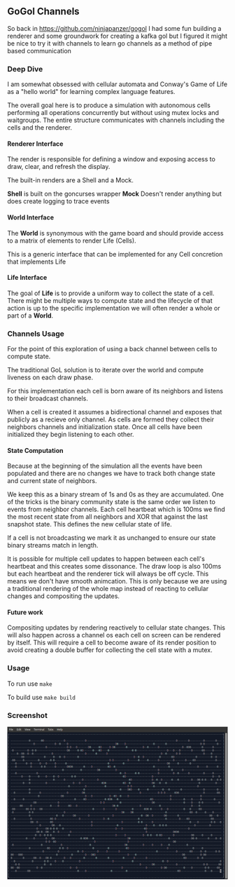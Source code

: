 ## GoGol Channels

So back in https://github.com/ninjapanzer/gogol I had some fun building a renderer and some groundwork for creating a kafka gol but I figured it might be nice to try it with channels to learn go channels as a method of pipe based communication

### Deep Dive
I am somewhat obsessed with cellular automata and Conway's Game of Life as a "hello world" for learning complex language features.

The overall goal here is to produce a simulation with autonomous cells performing all operations concurrently but without using mutex locks and waitgroups. The entire structure communicates with channels including the cells and the renderer.

#### Renderer Interface
The render is responsible for defining a window and exposing access to draw, clear, and refresh the display.

The built-in renders are a Shell and a Mock.

__Shell__ is built on the goncurses wrapper
__Mock__ Doesn't render anything but does create logging to trace events

#### World Interface

The __World__ is synonymous with the game board and should provide access to a matrix of elements to render Life (Cells).

This is a generic interface that can be implemented for any Cell concretion that implements Life

#### Life Interface

The goal of __Life__ is to provide a uniform way to collect the state of a cell. There might be multiple ways to compute state and the lifecycle of that action is up to the specific implementation we will often render a whole or part of a __World__.

### Channels Usage
For the point of this exploration of using a back channel between cells to compute state.

The traditional GoL solution is to iterate over the world and compute liveness on each draw phase.

For this implementation each cell is born aware of its neighbors and listens to their broadcast channels.

When a cell is created it assumes a bidirectional channel and exposes that publicly as a recieve only channel. 
As cells are formed they collect their neighbors channels and initialization state. Once all cells have been initialized they begin listening to each other.

#### State Computation
Because at the beginning of the simulation all the events have been populated and there are no changes we have to track both change state and current state of neighbors.

We keep this as a binary stream of 1s and 0s as they are accumulated. One of the tricks is the binary community state is the same order we listen to events from neighbor channels.
Each cell heartbeat which is 100ms we find the most recent state from all neighbors and XOR that against the last snapshot state. This defines the new cellular state of life.

If a cell is not broadcasting we mark it as unchanged to ensure our state binary streams match in length.

It is possible for multiple cell updates to happen between each cell's heartbeat and this creates some dissonance. The draw loop is also 100ms but each heartbeat and the renderer tick will always be off cycle.
This means we don't have smooth animcation. This is only because we are using a traditional rendering of the whole map instead of reacting to cellular changes and compositing the updates.

#### Future work
Compositing updates by rendering reactively to cellular state changes. This will also happen across a channel os each cell on screen can be rendered by itself.
This will require a cell to become aware of its render position to avoid creating a double buffer for collecting the cell state with a mutex.

### Usage
To run use `make`

To build use `make build`

### Screenshot
![channeldrivengogol.png](channeldrivengogol.png)
